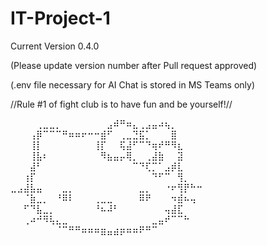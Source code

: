 # IT-Project-1
Current Version 0.4.0

(Please update version number 
after Pull request approved)

(.env file necessary for AI Chat
is stored in MS Teams only)

//Rule #1 of fight club is
to have fun and be yourself!//


⠀⠀⠀⠀⢀⣀⣀⡀⠀⠀⠀⠀⠀⠀⠀⣠⠾⠛⠶⣄⢀⣠⣤⠴⢦⡀⠀⠀⠀⠀
⠀⠀⠀⢠⡿⠉⠉⠉⠛⠶⠶⠖⠒⠒⣾⠋⠀⢀⣀⣙⣯⡁⠀⠀⠀⣿⠀⠀⠀⠀
⠀⠀⠀⢸⡇⠀⠀⠀⠀⠀⠀⠀⠀⢸⡏⠀⠀⢯⣼⠋⠉⠙⢶⠞⠛⠻⣆⠀⠀⠀
⠀⠀⠀⢸⣧⠆⠀⠀⠀⠀⠀⠀⠀⠀⠻⣦⣤⡤⢿⡀⠀⢀⣼⣷⠀⠀⣽⠀⠀⠀
⠀⠀⠀⣼⠃⠀⠀⠀⠀⠀⠀⠀⠀⠀⠀⠀⠀⠀⠀⠉⠙⢏⡉⠁⣠⡾⣇⠀⠀⠀
⠀⠀⢰⡏⠀⠀⠀⠀⠀⠀⠀⠀⠀⠀⠀⠀⠀⠀⠀⠀⠀⠀⠙⠋⠉⠀⢻⡀⠀⠀
⣀⣠⣼⣧⣤⠀⠀⠀⣀⡀⠀⠀⠀⠀⠀⠀⠀⠀⠀⠀⣀⡀⠀⠀⠐⠖⢻⡟⠓⠒
⠀⠀⠈⣷⣀⡀⠀⠘⠿⠇⠀⠀⠀⢀⣀⣀⠀⠀⠀⠀⠿⠟⠀⠀⠀⠲⣾⠦⢤⠀
⠀⠀⠋⠙⣧⣀⡀⠀⠀⠀⠀⠀⠀⠘⠦⠼⠃⠀⠀⠀⠀⠀⠀⠀⢤⣼⣏⠀⠀⠀
⠀⠀⢀⠴⠚⠻⢧⣄⣀⠀⠀⠀⠀⠀⠀⠀⠀⠀⠀⠀⠀⠀⣀⣤⠞⠉⠉⠓⠀⠀
⠀⠀⠀⠀⠀⠀⠀⠈⠉⠛⠛⠶⠶⠶⣶⣤⣴⡶⠶⠶⠟⠛⠉⠀⠀⠀⠀⠀⠀⠀
 

